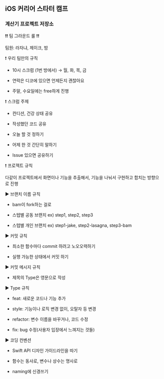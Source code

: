 ## iOS 커리어 스타터 캠프

### 계산기 프로젝트 저장소

❗❗ 팀 그라운드 룰 ❗❗

팀원: 라자냐, 제이크, 밤



❗ 우리 팀만의 규칙

- 10시 스크럼 (1번 방에서) → 월, 화, 목, 금

- 연락은 디코에 있으면 언제든지 괜찮아요

- 주말, 수요일에는 free하게 진행



❗ 스크럼 주제

- 컨디션, 건강 상태 공유

- 작성했던 코드 공유

- 오늘 할 것 정하기

- 어제 한 것 간단히 말하기

- Issue 있으면 공유하기



❗ 프로젝트 규칙

다같이 프로젝트에서 화면이나 기능을 추출해서, 기능을 나눠서 구현하고 합치는 방향으로 진행

► 브랜치 이름 규칙

- bam이 fork하는 걸로

- 스텝별 공동 브랜치 ex) step1, step2, step3

- 스텝별 개인 브랜치 ex) step1-jake, step2-lasagna, step3-bam

► 커밋 규칙

- 최소한 함수마다 commit 하려고 노오오력하기

- 실행 가능한 상태에서 커밋 하기

► 커밋 메시지 규칙

- 제목의 Type은 영문으로 작성

► Type 규칙

- feat: 새로운 코드나 기능 추가

- style: 기능이나 로직 변경 없이, 오탈자 등 변경

- refactor: 변수 이름을 바꾸거나, 코드 수정

- fix: bug 수정(사용자 입장에서 느껴지는 것들)

► 코딩 컨벤션

- Swift API 디자인 가이드라인을 따기

- 함수는 동사로, 변수나 상수는 명사로

- naming에 신경쓰기

